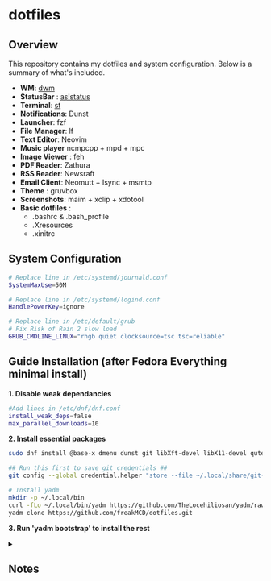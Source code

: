 dotfiles
========

Overview
--------
This repository contains my dotfiles and system configuration. Below is a summary of what's included.

* **WM**: [dwm](https://github.com/freakMCD/dwm)
* **StatusBar** : [aslstatus](https://github.com/freakMCD/aslstatus)
* **Terminal**: [st](https://github.com/freakMCD/st)
* **Notifications**: Dunst
* **Launcher**: fzf
* **File Manager**: lf
* **Text Editor**: Neovim
* **Music player** ncmpcpp + mpd + mpc
* **Image Viewer** : feh
* **PDF Reader**: Zathura
* **RSS Reader**: Newsraft
* **Email Client**: Neomutt + Isync + msmtp
* **Theme** : gruvbox
* **Screenshots**: maim + xclip + xdotool
* **Basic dotfiles** :
    - .bashrc & .bash_profile
    - .Xresources
    - .xinitrc

## System Configuration
```bash
# Replace line in /etc/systemd/journald.conf
SystemMaxUse=50M

# Replace line in /etc/systemd/logind.conf 
HandlePowerKey=ignore

# Replace line in /etc/default/grub
# Fix Risk of Rain 2 slow load
GRUB_CMDLINE_LINUX="rhgb quiet clocksource=tsc tsc=reliable"
```

## Guide Installation (after Fedora Everything minimal install)

**1. Disable weak dependancies**
```bash
#Add lines in /etc/dnf/dnf.conf
install_weak_deps=false 
max_parallel_downloads=10 
```
**2. Install essential packages**
```bash
sudo dnf install @base-x dmenu dunst git libXft-devel libX11-devel qutebrowser

## Run this first to save git credentials ##
git config --global credential.helper "store --file ~/.local/share/git-credentials"

# Install yadm
mkdir -p ~/.local/bin
curl -fLo ~/.local/bin/yadm https://github.com/TheLocehiliosan/yadm/raw/master/yadm && chmod a+x ~/.local/bin/yadm
yadm clone https://github.com/freakMCD/dotfiles.git 
```
**3. Run 'yadm bootstrap' to install the rest**

<details><summary>
<h2>Notes</h2>
</summary>

**git and yadm examples**
```bash
# Set url to push commits
git remote set-url --push origin https://github.com/freakMCD/<reponame>.git

# Delete last commit from remote repo but keep it locally
git push origin +HEAD^:main

# Undo last commit
git reset --soft HEAD@{1}

# To commit all changes**
yadm add -u

# To untrack a file
yadm rm --cached <filename>

# For files you will never edit (e.g. "LICENSE")
yadm update-index --assume-unchanged <filepath>

# When you have local repo but lost refs from remote repo
yadm init
yadm remote add origin <url>
yadm fetch
yadm reset origin/master

# Delete build folder and test.txt file from all commits
$ git filter-repo --path build/ --path test.txt  --invert-paths
```
**Other**
```bash
# To change Drive permissions to username
sudo chown -v username:username /media/username/disk-name

# pass
PASSWORD_STORE_GPG_OPTS='--pinentry-mode=loopback --passphrase <passphrase>'
    
# nmcli
nmcli dev status
nmcli dev connect/disconnect <device>

# Newsraft Build - Instructions
git clone https://codeberg.org/grisha/newsraft.git
sudo dnf install gumbo-parser-devel yajl-devel expat-devel ncurses-devel sqlite-devel curl-devel

# PulseAudio Control (pactl) 
pactl list sinks # It list the sinks beggining with "SINK #INDEX"
pactl set-default-source <INDEX> # for example "pactl set-default-source 52"
```
</details>
